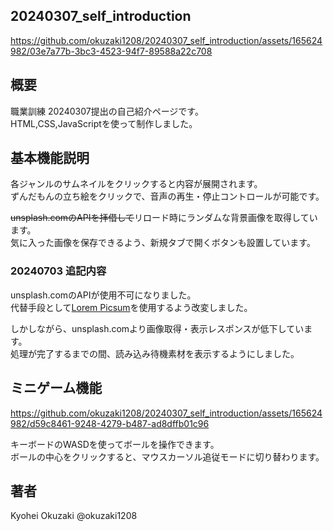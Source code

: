 ## 20240307_self_introduction
https://github.com/okuzaki1208/20240307_self_introduction/assets/165624982/03e7a77b-3bc3-4523-94f7-89588a22c708  

## 概要
職業訓練 20240307提出の自己紹介ページです。  
HTML,CSS,JavaScriptを使って制作しました。  

## 基本機能説明
各ジャンルのサムネイルをクリックすると内容が展開されます。  
ずんだもんの立ち絵をクリックで、音声の再生・停止コントロールが可能です。  
  
~~unsplash.comのAPIを拝借して~~リロード時にランダムな背景画像を取得しています。  
気に入った画像を保存できるよう、新規タブで開くボタンも設置しています。

### 20240703 追記内容
unsplash.comのAPIが使用不可になりました。  
代替手段として[Lorem Picsum](https://picsum.photos/)を使用するよう改変しました。  

しかしながら、unsplash.comより画像取得・表示レスポンスが低下しています。  
処理が完了するまでの間、読み込み待機素材を表示するようにしました。  

## ミニゲーム機能
https://github.com/okuzaki1208/20240307_self_introduction/assets/165624982/d59c8461-9248-4279-b487-ad8dffb01c96

キーボードのWASDを使ってボールを操作できます。  
ボールの中心をクリックすると、マウスカーソル追従モードに切り替わります。  
  
## 著者
Kyohei Okuzaki @okuzaki1208
